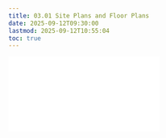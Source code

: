```yaml
---
title: 03.01 Site Plans and Floor Plans
date: 2025-09-12T09:30:00
lastmod: 2025-09-12T10:55:04
toc: true
---
```


![Link to included file contents](../../../../sculpture/site-plans-and-floor-plans.md)
